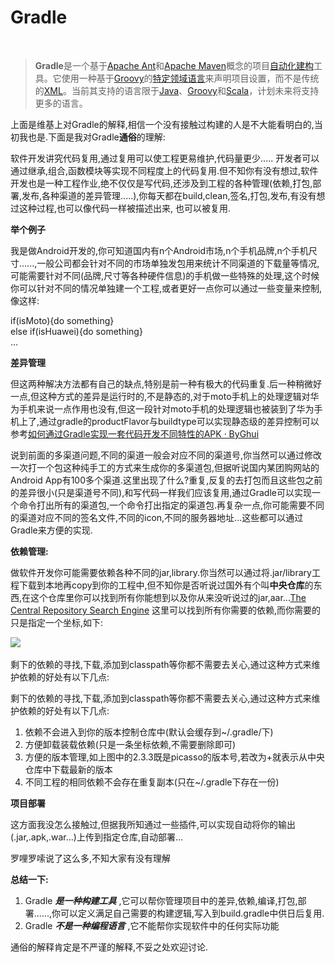 # Gradle

‍
> **Gradle**是一个基于[Apache Ant](https://link.zhihu.com/?target=http%3A//zh.wikipedia.org/wiki/Apache_Ant)和[Apache Maven](https://link.zhihu.com/?target=http%3A//zh.wikipedia.org/wiki/Apache_Maven)概念的项目[自动化建构](https://link.zhihu.com/?target=http%3A//zh.wikipedia.org/wiki/%25E8%2587%25AA%25E5%258B%2595%25E5%258C%2596%25E5%25BB%25BA%25E6%25A7%258B)工具。它使用一种基于[Groovy](https://link.zhihu.com/?target=http%3A//zh.wikipedia.org/wiki/Groovy)的[特定领域语言](https://link.zhihu.com/?target=http%3A//zh.wikipedia.org/w/index.php%3Ftitle%3D%25E7%2589%25B9%25E5%25AE%259A%25E9%25A2%2586%25E5%259F%259F%25E8%25AF%25AD%25E8%25A8%2580%26action%3Dedit%26redlink%3D1)来声明项目设置，而不是传统的[XML](https://link.zhihu.com/?target=http%3A//zh.wikipedia.org/wiki/XML)。当前其支持的语言限于[Java](https://link.zhihu.com/?target=http%3A//zh.wikipedia.org/wiki/Java)、[Groovy](https://link.zhihu.com/?target=http%3A//zh.wikipedia.org/wiki/Groovy)和[Scala](https://link.zhihu.com/?target=http%3A//zh.wikipedia.org/wiki/Scala)，计划未来将支持更多的语言。

上面是维基上对Gradle的解释,相信一个没有接触过构建的人是不大能看明白的,当初我也是.下面是我对Gradle**通俗**的理解:

软件开发讲究代码复用,通过复用可以使工程更易维护,代码量更少..... 开发者可以通过继承,组合,函数模块等实现不同程度上的代码复用.但不知你有没有想过,软件开发也是一种工程作业,绝不仅仅是写代码,还涉及到工程的各种管理(依赖,打包,部署,发布,各种渠道的差异管理.....),你每天都在build,clean,签名,打包,发布,有没有想过这种过程,也可以像代码一样被描述出来, 也可以被复用.

**举个例子**

我是做Android开发的,你可知道国内有n个Android市场,n个手机品牌,n个手机尺寸......,一般公司都会针对不同的市场单独发包用来统计不同渠道的下载量等情况,可能需要针对不同(品牌,尺寸等各种硬件信息)的手机做一些特殊的处理,这个时候你可以针对不同的情况单独建一个工程,或者更好一点你可以通过一些变量来控制,像这样:

if(isMoto){do something}  
else if(isHuawei){do something}  
...

**差异管理**

但这两种解决方法都有自己的缺点,特别是前一种有极大的代码重复.后一种稍微好一点,但这种方式的差异是运行时的,不是静态的,对于moto手机上的处理逻辑对华为手机来说一点作用也没有,但这一段针对moto手机的处理逻辑也被装到了华为手机上了,通过gradle的productFlavor与buildtype可以实现静态级的差异控制可以参考[如何通过Gradle实现一套代码开发不同特性的APK · ByGhui](https://link.zhihu.com/?target=http%3A//ghui.me/post/2015/03/create-several-variants/)

说到前面的多渠道问题,不同的渠道一般会对应不同的渠道号,你当然可以通过修改一次打一个包这种纯手工的方式来生成你的多渠道包,但据听说国内某团购网站的Android App有100多个渠道.这里出现了什么?重复,反复的去打包而且这些包之前的差异很小(只是渠道号不同),和写代码一样我们应该复用,通过Gradle可以实现一个命令打出所有的渠道包,一个命令打出指定的渠道包.再复杂一点,你可能需要不同的渠道对应不同的签名文件,不同的icon,不同的服务器地址...这些都可以通过Gradle来方便的实现.

**依赖管理:**

做软件开发你可能需要依赖各种不同的jar,library.你当然可以通过将.jar/library工程下载到本地再copy到你的工程中,但不知你是否听说过国外有个叫**中央仓库**的东西,在这个仓库里你可以找到所有你能想到以及你从来没听说过的jar,aar...[The Central Repository Search Engine](https://link.zhihu.com/?target=http%3A//search.maven.org/) 这里可以找到所有你需要的依赖,而你需要的只是指定一个坐标,如下:

![](0.3447175028572458-20220206110639-iwx9pie.png)​

剩下的依赖的寻找,下载,添加到classpath等你都不需要去关心,通过这种方式来维护依赖的好处有以下几点:

剩下的依赖的寻找,下载,添加到classpath等你都不需要去关心,通过这种方式来维护依赖的好处有以下几点:

1. 依赖不会进入到你的版本控制仓库中(默认会缓存到~/.gradle/下)
2. 方便卸载装载依赖(只是一条坐标依赖,不需要删除即可)
3. 方便的版本管理,如上图中的2.3.3既是picasso的版本号,若改为+就表示从中央仓库中下载最新的版本
4. 不同工程的相同依赖不会存在重复副本(只在~/.gradle下存在一份)

**项目部署**

这方面我没怎么接触过,但据我所知通过一些插件,可以实现自动将你的输出(.jar,.apk,.war...)上传到指定仓库,自动部署...

罗哩罗嗦说了这么多,不知大家有没有理解

**总结一下:**

1. Gradle ***是一种构建工具*** ,它可以帮你管理项目中的差异,依赖,编译,打包,部署......,你可以定义满足自己需要的构建逻辑,写入到build.gradle中供日后复用.
2. Gradle ***不是一种编程语言*** ,它不能帮你实现软件中的任何实际功能

通俗的解释肯定是不严谨的解释,不妥之处欢迎讨论.
